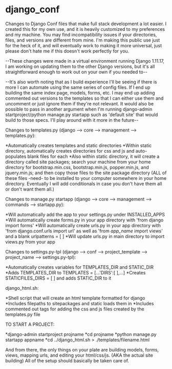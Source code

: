 # django_conf
Changes to Django Conf files that make full stack development a lot easier. I created this for my own use, and it is heavily customized to my preferences and my machine. You may find incompatibility issues if your directories, files, and versions are different from mine. I'm making this public use just for the heck of it, and will eventually work to making it more universal, just please don't hate me if this doesn't work perfectly for you.

--These changes were made in a virtual environment running Django 1.11.17, I am working on updating them to the other Django versions, but it's all straightforward enough to work out on your own if you needed to--

--It's also worth noting that as I build experience I'll be seeing if there is more I can automate using the same series of config files. If I end up building the same index page, models, forms, etc. I may end up adding commented out versions to the templates so that I can either use them and uncomment or just ignore them if they're not relevant. It would also be possible to pass in another argument when I'm running django-admin startproject/python manage.py startapp such as 'default site' that would build to those specs. I'll play around with it more in the future--

Changes to templates.py (django --> core --> management --> templates.py):

*Automatically creates templates and static directories
*Within static directory, automatically creates directories for css and js and auto-populates blank files for each
*Also within static directory, it will create a directory called site packages; search your machine from your home directory for bootstrap.min.css, bootstrap.min.js, popper.min.js, and jquery.min.js; and then copy those files to the site package directory (ALL of these files -need- to be installed to your computer somewhere in your home directory. Eventually I will add conditionals in case you don't have them all or don't want them all.)

Changes to manage.py startapp (django --> core --> management --> commands --> startapp.py):

*Will automatically add the app to your settings.py under INSTALLED_APPS
*Will automatically create forms.py in your app directory with 'from django import forms'
*Will automatically create urls.py in your app directory with 'from django.conf.urls import url' as well as 'from *app_name* import views' and a blank urlpatterns = [ ]
*Will update urls.py in main directory to import views.py from your app

Changes to settings.py-tpl (django --> conf --> project_template --> project_name --> settings.py-tpl):

*Automatically creates variables for TEMPLATES_DIR and STATIC_DIR
*Adds TEMPLATES_DIR to TEMPLATES = [...'DIRS':[ ],...]
*Creates STATICFILES_DIRS = [ ] and adds STATIC_DIR to it

django_html.sh:

*Shell script that will create an html template formatted for django
*Includes filepaths to sitepackages and static loads them in
*Includes commented out tags for adding the css and js files created by the templates.py file

TO START A PROJECT:

*django-admin startproject projname
*cd projname
*python manage.py startapp appname
*cd ../django_html.sh > ./templates/filename.html

And from there, the only things on your plate are building models, forms, views, mapping urls, and editing your html/css/js. (AKA the actual site building)
All of the setup should basically be taken care of.
